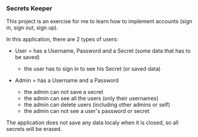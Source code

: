 ### Secrets Keeper

This project is an exercise for me to learn how to implement accounts (sign in, sign out, sign up).

In this application, there are 2 types of users:
- User = has a Username, Password and a Secret (some data that has to be saved)
  - the user has to sign in to see his Secret (or saved data)

- Admin = has a Username and a Password
  - the admin can not save a secret
  - the admin can see all the users (only their usernames)
  - the admin can delete users (including other admins or self)
  - the admin can not see a user's password or secret

The application does not save any data localy when it is closed, so all secrets will be erased.
